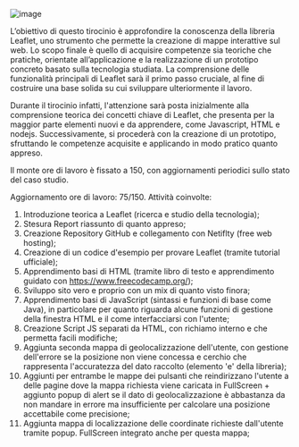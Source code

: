 ![image](https://github.com/user-attachments/assets/e3e4400d-296a-4dd2-a3fb-c2f2d7026f0d)



L’obiettivo di questo tirocinio è approfondire la conoscenza della libreria Leaflet, uno strumento che permette la creazione di mappe interattive sul web. Lo scopo finale è quello di acquisire competenze sia teoriche che pratiche, orientate all’applicazione e la realizzazione di un prototipo concreto basato sulla tecnologia studiata. La comprensione delle funzionalità principali di Leaflet sarà il primo passo cruciale, al fine di costruire una base solida su cui sviluppare ulteriormente il lavoro.

Durante il tirocinio infatti, l'attenzione sarà posta inizialmente alla comprensione teorica dei concetti chiave di Leaflet, che presenta per la maggior parte elementi nuovi e da apprendere, come Javascript, HTML e nodejs. Successivamente, si procederà con la creazione di un prototipo, sfruttando le competenze acquisite e applicando in modo pratico quanto appreso.

Il monte ore di lavoro è fissato a 150, con aggiornamenti periodici sullo stato del caso studio.

Aggiornamento ore di lavoro: 75/150.
Attività coinvolte:
  1) Introduzione teorica a Leaflet (ricerca e studio della tecnologia);
  2) Stesura Report riassunto di quanto appreso;
  3) Creazione Repository GitHub e collegamento con Netiflty (free web hosting);
  4) Creazione di un codice d'esempio per provare Leaflet (tramite tutorial ufficiale);
  5) Apprendimento basi di HTML (tramite libro di testo e apprendimento guidato con https://www.freecodecamp.org/);
  6) Sviluppo sito vero e proprio con un mix di quanto visto finora;
  7) Apprendimento basi di JavaScript (sintassi e funzioni di base come Java), in particolare per quanto riguarda alcune funzioni di gestione della finestra HTML e il come interfacciarsi con l'utente;
  8) Creazione Script JS separati da HTML, con richiamo interno e che permetta facili modifiche;
  9) Aggiunta seconda mappa di geolocalizzazione dell'utente, con gestione dell'errore se la posizione non viene concessa e cerchio che rappresenta l'accuratezza del dato raccolto (elemento 'e' della libreria);
  10) Aggiunti per entrambe le mappe dei pulsanti che reindirizzano l'utente a delle pagine dove la mappa richiesta viene caricata in FullScreen + aggiunto popup di alert se il dato di geolocalizzazione è abbastanza da non mandare in errore ma insufficiente per calcolare una posizione accettabile come precisione;
  11) Aggiunta mappa di localizzazione delle coordinate richieste dall'utente tramite popup. FullScreen integrato anche per questa mappa;
